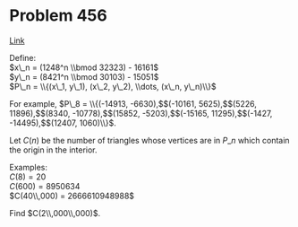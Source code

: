 # Problem 456

[Link](https://projecteuler.net/problem=456)

Define:  
$x\_n = (1248^n \\bmod 32323) - 16161$  
$y\_n = (8421^n \\bmod 30103) - 15051$  
$P\_n = \\{(x\_1, y\_1), (x\_2, y\_2), \\dots, (x\_n, y\_n)\\}$ 

For example, $P\_8 = \\{(-14913, -6630),$$(-10161, 5625),$$(5226, 11896),$$(8340, -10778),$$(15852, -5203),$$(-15165, 11295),$$(-1427, -14495),$$(12407, 1060)\\}$.

Let $C(n)$ be the number of triangles whose vertices are in $P\_n$ which contain the origin in the interior.

Examples:  
$C(8) = 20$  
$C(600) = 8950634$  
$C(40\\,000) = 2666610948988$ 

Find $C(2\\,000\\,000)$.